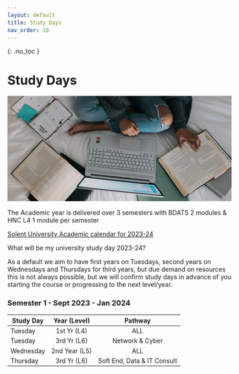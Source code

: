 ```yaml
---
layout: default
title: Study Days
nav_order: 10
---
```


{: .no_toc }

# Study Days

![windows-v94mlgvsza4-unsplash.jpg](./images/windows-v94mlgvsza4-unsplash.jpg)

The Academic year is delivered over 3 semesters with BDATS 2 modules &  HNC L4 1 module per semester 

[Solent University Academic calendar for 2023-24](https://students.solent.ac.uk/official-documents/policy-governance-and-information/academic-calendar-2023-24.pdf)

What will be my university study day 2023-24?

As a default we aim to have first years on Tuesdays, second years on Wednesdays and Thursdays for third years, but due demand on resources this is not always possible, but we will confirm study days in advance of you starting the course or progressing to the next level/year.

### Semester 1 - Sept 2023 - Jan 2024

| Study Day | Year (Level)  |           Pathway           |
| --------- | :-----------: | :-------------------------: |
| Tuesday   |  1st Yr (L4)  |             ALL             |
| Tuesday   |  3rd Yr (L6)  |       Network & Cyber       |
| Wednesday | 2nd Year (L5) |             ALL             |
| Thursday  |  3rd Yr (L6)  | Soft End, Data & IT Consult |



<!--

1st Year (Level 4)

* COM412 - Introduction to Networks and Security Watch Video Lecture 9:00-10:00 (NO ROOM)

* COM411 - Problem-Solving through Programming Tutor: darren.cunningham@solent.ac.uk 10:00-12:00 Room JM312

* COM412 - Introduction to Networks and Security Tutor: michael.smith@solent.ac.uk 15:00-17:00 Room JM406
*)
*There will be time mid-day for lunch and self-study/assessment work*

•	Semester 2 (Jan-May) - TBC
•	Semester 3 (May-Sept) - TBC (Blended online learning)



##  2nd Year (Level 5)

**Network Engineer:**

* COM515 - Enterprise Networks with warren.earle@solent.ac.uk 9:00-11:00 Room JM404

* COM511  Network Systems Automation neville.palmer@solent.ac.uk 15:00-18:00 Room JM404

**Cyber Security:**

* COM521 Ethical Hacking & Pen Testing with warren.earle@solent.ac.uk 11:00-14:00 Room JM406

* COM511  Network Systems Automation with neville.palmer@solent.ac.uk 15:00-18:00 Room JM404

**Software Engineer:**

* COM528 - Oriented Design & Dev with nick.whitelegg@solent.ac.uk Lecture 9:00-10:00 Room TS414
Lab 10:00-12:00 Room JM310

*Time to watch the pre-watch Advance Database video lecture*

* COM519 - Advance Database Systems with joe.appleton@solent.ac.uk 14:00-16:00 Room JM311


**Data Analyst:**

* COM519 - Advance Database Systems with joe.appleton@solent.ac.uk 14:00-16:00 Room JM311

*Time to watch the pre-watch Advance Database video lecture*

* COM519 - Advance Database Systems with joe.appleton@solent.ac.uk 14:00-16:00 Room JM311


•	Semester 2 (Jan-May) - TBC
•	Semester 3 (May-Sept) - TBC  (Blended online learning)


**3rd Year (Level 6)**

## Semester 1 (Sept-Jan) - Cyber & Network Eng Tuesday & other pathways Thursday

**Network Engineer Tuesday:**

* COM611 - Computer Systems with kalin.penev@solent.ac.uk - 9:00-13:00 JM406

* COM615 - Network Management with neville.palmer@solent.ac.uk - 14:00 -18:00 Room JM404

**Cyber Security Tuesday:**

* COM613 - CyberOps with warren.earle@solent.ac.uk - 9:00-12:00 Room JM404

* COM615 - Network Management with neville.palmer@solent.ac.uk - 14:00 -18:00 Room JM404

**Software Engineer Thursday:**

* COM624 Machine Learning with femi.isiaq@solent.ac.uk - 9:00-12:00 Room RM701

* Time to watch the pre-watch DevOps video lecture *- 

* COM619 DevOps with joe.appleton@solent.ac.uk - 15:00-17:00 Room HC210

**Data Analyst Thursday:**

* COM624 Machine Learning with femi.isiaq@solent.ac.uk - 9:00-12:00 Room RM701

* COM621  UX Strategies with anthony.basiel@solent.ac.uk - 13:00-16:00 Room JM412

**Business Analyst Thursday:**

* COM618 Data Science with **TBC** - 9:00-12:00 Room RM135

* COM621  UX Strategies with anthony.basiel@solent.ac.uk - 13:00-16:00 Room JM412


•	Semester 2 (Jan-May) -TBC
•	Semester 3 (May-Sept) - Thursdays  (Blended online learning

-->


